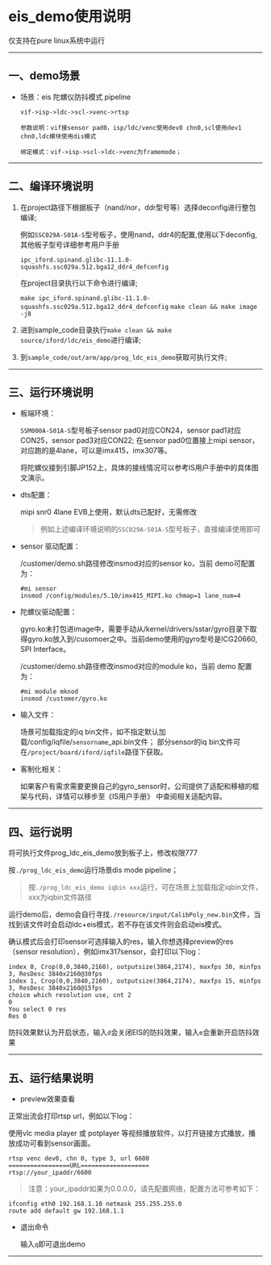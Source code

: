 ﻿# eis_demo使用说明

仅支持在pure linux系统中运行

---

## 一、demo场景

* 场景：eis 陀螺仪防抖模式 pipeline

  ```
  vif->isp->ldc->scl->venc->rtsp

  参数说明：vif接sensor pad0，isp/ldc/venc使用dev0 chn0,scl使用dev1 chn0,ldc模块使用dis模式

  绑定模式：vif->isp->scl->ldc->venc为framemode；
  ```

---

## 二、编译环境说明

1. 在project路径下根据板子（nand/nor，ddr型号等）选择deconfig进行整包编译;

   例如`SSC029A-S01A-S`型号板子，使用nand，ddr4的配置,使用以下deconfig,其他板子型号详细参考用户手册

   `ipc_iford.spinand.glibc-11.1.0-squashfs.ssc029a.512.bga12_ddr4_defconfig`

   在project目录执行以下命令进行编译;

   `make ipc_iford.spinand.glibc-11.1.0-squashfs.ssc029a.512.bga12_ddr4_defconfig`
   `make clean && make image -j8`

2. 进到sample_code目录执行`make clean && make source/iford/ldc/eis_demo`进行编译;

3. 到`sample_code/out/arm/app/prog_ldc_eis_demo`获取可执行文件;

---

## 三、运行环境说明

* 板端环境：

  `SSM000A-S01A-S`型号板子sensor pad0对应CON24，sensor pad1对应CON25，sensor pad3对应CON22;
  在sensor pad0位置接上mipi sensor，对应跑的是4lane，可以是imx415，imx307等。

  将陀螺仪接到引脚JP152上，具体的接线情况可以参考IS用户手册中的具体图文演示。

* dts配置：

  mipi snr0 4lane EVB上使用，默认dts已配好，无需修改

  > 例如上述编译环境说明的`SSC029A-S01A-S`型号板子，直接编译使用即可

* sensor 驱动配置：

  /customer/demo.sh路径修改insmod对应的sensor ko，当前 demo可配置为：

  ```
  #mi sensor
  insmod /config/modules/5.10/imx415_MIPI.ko chmap=1 lane_num=4
  ```

* 陀螺仪驱动配置：

  gyro.ko未打包进image中，需要手动从/kernel/drivers/sstar/gyro目录下取得gyro.ko放入到/cusomoer之中。当前demo使用的gyro型号是ICG20660, SPI Interface。

  /customer/demo.sh路径修改insmod对应的module ko，当前 demo 配置为：

  ```
  #mi module mknod
  insmod /customer/gyro.ko
  ```

* 输入文件：

  场景可加载指定的iq bin文件，如不指定默认加载/config/iqfile/`sensorname`_api.bin文件；
  部分sensor的iq bin文件可在`/project/board/iford/iqfile`路径下获取。

* 客制化相关：

  如果客户有需求需要更换自己的gyro_sensor时，公司提供了适配和移植的框架与代码，详情可以移步至《IS用户手册》 中查阅相关适配内容。

---

## 四、运行说明

将可执行文件prog_ldc_eis_demo放到板子上，修改权限777

按`./prog_ldc_eis_demo`运行场景dis mode pipeline；

> 按`./prog_ldc_eis_demo iqbin xxx`运行，可在场景上加载指定iqbin文件，xxx为iqbin文件路径

运行demo后，demo会自行寻找```./resource/input/CalibPoly_new.bin```文件，当找到该文件时会启动ldc+eis模式，若不存在该文件则会启动eis模式。

确认模式后会打印sensor可选择输入的res，输入你想选择preview的res（sensor resolution），例如imx317sensor，会打印以下log：

```
index 0, Crop(0,0,3840,2160), outputsize(3864,2174), maxfps 30, minfps 3, ResDesc 3840x2160@30fps
index 1, Crop(0,0,3840,2160), outputsize(3864,2174), maxfps 15, minfps 3, ResDesc 3840x2160@15fps
choice which resolution use, cnt 2
0
You select 0 res
Res 0
```
防抖效果默认为开启状态，输入`d`会关闭EIS的防抖效果，输入`e`会重新开启防抖效果

---

## 五、运行结果说明

* preview效果查看

正常出流会打印rtsp url，例如以下log：

使用vlc media player 或 potplayer 等视频播放软件，以打开链接方式播放，播放成功可看到sensor画面。

```
rtsp venc dev0, chn 0, type 3, url 6600
=================URL===================
rtsp://your_ipaddr/6600
```

>  注意：your_ipaddr如果为0.0.0.0，请先配置网络，配置方法可参考如下：

```
ifconfig eth0 192.168.1.10 netmask 255.255.255.0
route add default gw 192.168.1.1
```

* 退出命令

  输入`q`即可退出demo

---